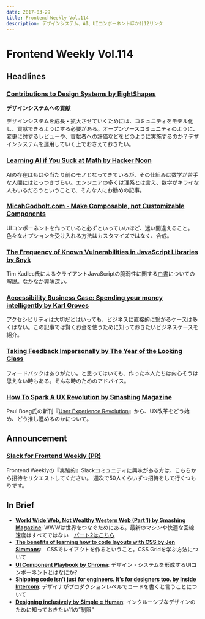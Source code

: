 ```yaml
---
date: 2017-03-29
title: Frontend Weekly Vol.114
description: デザインシステム、AI、UIコンポーネントほか計12リンク
---
```


# Frontend Weekly Vol.114

## Headlines

### [Contributions to Design Systems by EightShapes](https://medium.com/eightshapes-llc/contributions-to-design-systems-89261a9363d8)

**デザインシステムへの貢献**

デザインシステムを成長・拡大させていくためには、コミュニティをモデル化し、貢献できるようにする必要がある。オープンソースコミュニティのように、変更に対するレビューや、貢献者への評価などをどのように実施するのか？デザインシステムを運用していく上でおさえておきたい。

### [Learning AI if You Suck at Math by Hacker Noon](https://hackernoon.com/learning-ai-if-you-suck-at-math-8bdfb4b79037#.xupegfx65)

AIの存在はもはや当たり前のモノとなってきているが、その仕組みは数学が苦手な人間にはとっつきづらい。エンジニアの多くは理系とは言え、数学がキライな人もいるだろうということで、そんな人にお勧めの記事。

### [MicahGodbolt.com - Make Composable, not Customizable Components](https://micahgodbolt.com/blog/make-composable-not-customizable-components/)

UIコンポーネントを作っていると必ずといっていいほど、迷い間違えること。色々なオプションを受け入れる方法はカスタマイズではなく、合成。

### [The Frequency of Known Vulnerabilities in JavaScript Libraries by Snyk](https://snyk.io/blog/known-vulnerabilities-in-javascript/)

Tim Kadlec氏によるクライアントJavaScriptの脆弱性に関する[白書](http://www.ccs.neu.edu/home/arshad/publications/ndss2017jslibs.pdf)についての解説。なかなか興味深い。

### [Accessibility Business Case: Spending your money intelligently by Karl Groves](http://www.karlgroves.com/2017/03/19/accessibility-business-case-spending-your-money-intelligently/)

アクセシビリティは大切だとはいっても、ビジネスに直接的に繋がるケースは多くはない。この記事では賢くお金を使うために知っておきたいビジネスケースを紹介。

### [Taking Feedback Impersonally by The Year of the Looking Glass](https://medium.com/the-year-of-the-looking-glass/taking-feedback-impersonally-7c0f3a8199d9)

フィードバックはありがたい。と思ってはいても、作った本人たちは内心そうは思えない時もある。そんな時のためのアドバイス。

### [How To Spark A UX Revolution by Smashing Magazine](https://www.smashingmagazine.com/2017/03/spark-ux-revolution/)

Paul Boag氏の新刊『[User Experience Revolution](https://www.smashingmagazine.com/user-experience-revolution/)』から、UX改革をどう始め、どう推し進めるのかについて。

## Announcement

### [Slack for Frontend Weekly (PR)](https://studiomohawk.typeform.com/to/Kj8Gaj)

Frontend Weeklyの『実験的』Slackコミュニティに興味がある方は、こちらから招待をリクエストしてください。 週次で50人くらいずつ招待をして行くつもりです。

## In Brief

* [**World Wide Web, Not Wealthy Western Web (Part 1) by Smashing Magazine**](https://www.smashingmagazine.com/2017/03/world-wide-web-not-wealthy-western-web-part-1/): WWWは世界をつなぐためにある。最新のマシンや快適な回線速度はすべてではない　[パート2はこちら](https://www.smashingmagazine.com/2017/03/world-wide-web-not-wealthy-western-web-part-2/)
* [**The benefits of learning how to code layouts with CSS by Jen Simmons**](http://jensimmons.com/post/feb-28-2017/benefits-learning-how-code-layouts-css):　CSSでレイアウトを作るということ。CSS Gridを学ぶ方法について
* [**UI Component Playbook by Chroma**](https://blog.hichroma.com/ui-component-playbook-fd3022d00590#.x8uudxpt9): デザイン・システムを形成するUIコンポーネントとはなにか?
* [**Shipping code isn’t just for engineers. It’s for designers too. by Inside Intercom**](https://blog.intercom.com/shipping-code-designers/): デザイナがプロダクションレベルでコードを書くと言うことについて
* [**Designing inclusively by Simple = Human**](https://medium.com/simple-human/designing-inclusively-5442ca2850ba#.c9s52gywt): インクルーシブなデザインのために知っておきたい11の”制限”
